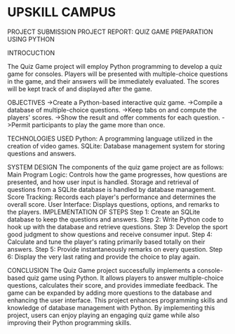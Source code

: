 # UPSKILL CAMPUS
PROJECT SUBMISSION
PROJECT REPORT: QUIZ GAME PREPARATION USING PYTHON

INTROCUCTION

The Quiz Game project will employ Python programming to develop a quiz game for consoles. Players will be presented with multiple-choice questions in the game, and their answers will be immediately evaluated. The scores will be kept track of and displayed after the game. 

OBJECTIVES
->Create a Python-based interactive quiz game.
->Compile a database of multiple-choice questions.
->Keep tabs on and compute the players' scores.
->Show the result and offer comments for each question.
->Permit participants to play the game more than once. 

TECHNOLOGIES USED 
Python: A programming language utilized in the creation of video games.
SQLite: Database management system for storing questions and answers.

SYSTEM DESIGN The components of the quiz game project are as follows:
Main Program Logic: Controls how the game progresses, how questions are presented, and how user input is handled. Storage and retrieval of questions from a SQLite database is handled by database management.
Score Tracking: Records each player's performance and determines the overall score.
User Interface: Displays questions, options, and remarks to the players. 
IMPLEMENTATION OF STEPS 
Step 1: Create an SQLite database to keep the questions and answers. 
Step 2: Write Python code to hook up with the database and retrieve questions. 
Step 3: Develop the sport good judgment to show questions and receive consumer input. 
Step 4: Calculate and tune the player's rating primarily based totally on their answers. 
Step 5: Provide instantaneously remarks on every question. 
Step 6: Display the very last rating and provide the choice to play again. 

CONCLUSION 
The Quiz Game project successfully implements a console-based quiz game using Python. It allows players to answer multiple-choice questions, calculates their score, and provides immediate feedback. The game can be expanded by adding more questions to the database and enhancing the user interface. This project enhances programming skills and knowledge of database management with Python.
By implementing this project, users can enjoy playing an engaging quiz game while also improving their Python programming skills.

